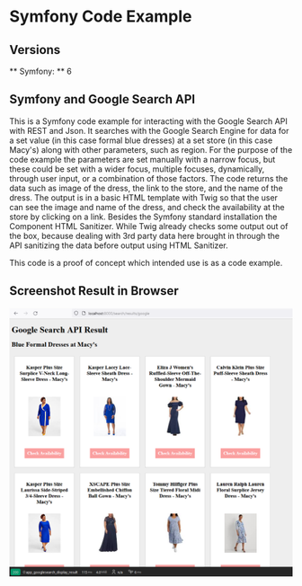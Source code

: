 # Symfony Code Example

## Versions

** Symfony: ** 6

## Symfony and Google Search API

This is a Symfony code example for interacting with the Google Search API with REST and Json. 
It searches with the Google Search Engine for data for a set value (in this case formal blue dresses) at a set store (in this case Macy's) along with other parameters, such as region. For the purpose of the code example the parameters are set manually with a narrow focus, but these could be set with a wider focus, multiple focuses, dynamically,  through user input, or a combination of those factors. The code returns the data such as image of the dress, the link to the store, and the name of the dress. The output is in a basic HTML template with Twig so that the user can see the image and name of the dress, and check the availability at the store by clicking on a link. Besides the Symfony standard installation the Component HTML Sanitizer. While Twig already checks some output out of the box, because dealing with 3rd party data here brought in through the API sanitizing the data before output using HTML Sanitizer.  

This code is a proof of concept which intended use is as a code example. 

## Screenshot Result in Browser

![alt text](screenshot_code_example_symfony.png)
